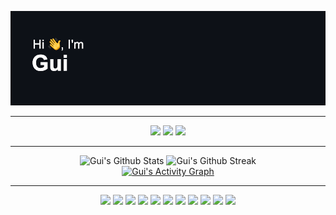 ![](./header.png)
<hr/>
 <p class="social" align="center">   
        <a href="mailto:gbrunow@outlook.com" target="_blank"><img src="https://img.shields.io/badge/-Email-0D1117?style=for-the-badge&logo=gmail&logoColor=00B9EC"></a>
        <a href="https://www.linkedin.com/in/gbrunow" target="_blank"><img src="https://img.shields.io/badge/-LinkedIn-0D1117?style=for-the-badge&logo=linkedin&logoColor=00B9EC"></a> 
        <a href="https://www.instagram.com/gbrunow" target="_blank"><img src="https://img.shields.io/badge/-Instagram-0D1117?style=for-the-badge&logo=instagram&logoColor=00B9EC"></a>
</p>

<hr/>

<div class="content" align="center">
    <div class="stats">
        <img height="180" alt="Gui's Github Stats" src="https://github-readme-stats.vercel.app/api?username=gbrunow&show_icons=true&include_all_commits=true&count_private=true&theme=react&hide_border=true&bg_color=0D1117&title_color=00B9EC&icon_color=00B9EC"/>
        <img height="180" alt="Gui's Github Streak" src="https://github-readme-streak-stats.herokuapp.com/?user=gbrunow&theme=highcontrast&hide_border=true&background=0D1117&ring=00B9EC&fire=00B9EC&currStreakLabel=00B9EC"/>
    </div>
    <div class="contribuition">
        <a href="#"><img alt="Gui's Activity Graph" src="https://activity-graph.herokuapp.com/graph?username=gbrunow&custom_title=Gui's%20Contribution%20Graph&bg_color=0D1117&color=00B9EC&line=FFFFFF&point=00B9EC&hide_border=true" /></a>
    </div>
</div>

<hr/>

<p class="skills" align="center">
    <a href="#"><img src="https://img.shields.io/badge/-TypeScript-0D1117?style=flat-square&logo=typescript&logoColor=00B9EC"></a>
    <a href="#"><img src="https://img.shields.io/badge/-JavaScript-0D1117?style=flat-square&logo=javascript&logoColor=00B9EC"></a>
    <a href="#"><img src="https://img.shields.io/badge/-HTML5-0D1117?style=flat-square&logo=html5&logoColor=00B9EC"></a>
    <a href="#"><img src="https://img.shields.io/badge/-CSS3-0D1117?style=flat-square&logo=css3&logoColor=00B9EC"></a>
    <a href="#"><img src="https://img.shields.io/badge/-SAAS-0D1117?style=flat-square&logo=sass&logoColor=00B9EC"></a>
    <a href="#"><img src="https://img.shields.io/badge/-Node-0D1117?style=flat-square&logo=javascript&logoColor=00B9EC"></a>
    <a href="#"><img src="https://img.shields.io/badge/-Angular-0D1117?style=flat-square&logo=angular&logoColor=00B9EC"></a>
    <a href="#"><img src="https://img.shields.io/badge/-React-0D1117?style=flat-square&logo=react&logoColor=00B9EC"></a>
    <a href="#"><img src="https://img.shields.io/badge/-GitHub-0D1117?style=flat-square&logo=github&logoColor=00B9EC"></a>
    <a href="#"><img src="https://img.shields.io/badge/-Git-0D1117?style=flat-square&logo=git&logoColor=00B9EC"></a>
    <a href="#"><img src="https://img.shields.io/badge/Markdown-%230D1117.svg?style=flat-square&logo=markdown&logoColor=00B9EC"></a>
</p>

